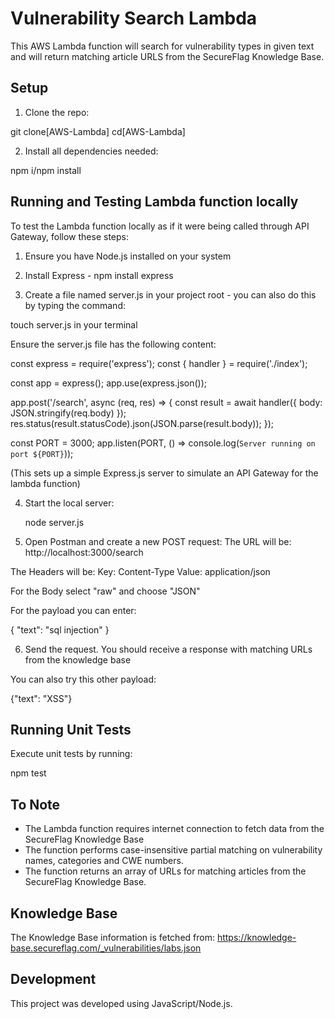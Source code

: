 # Vulnerability Search Lambda

This AWS Lambda function will search for vulnerability types in given text and will return matching article URLS from the SecureFlag Knowledge Base.

## Setup

1. Clone the repo:

git clone[AWS-Lambda]
cd[AWS-Lambda]


2. Install all dependencies needed:

npm i/npm install


## Running and Testing Lambda function locally

To test the Lambda function locally as if it were being called through API Gateway, follow these steps:
1. Ensure you have Node.js installed on your system


2. Install Express - npm install express


3. Create a file named server.js in your project root - you can also do this by typing the command: 

touch server.js in your terminal 


Ensure the server.js file has the following content: 


const express = require('express');
const { handler } = require('./index');

const app = express();
app.use(express.json());

app.post('/search', async (req, res) => {
  const result = await handler({ body: JSON.stringify(req.body) });
  res.status(result.statusCode).json(JSON.parse(result.body));
});

const PORT = 3000;
app.listen(PORT, () => console.log(`Server running on port ${PORT}`));



(This sets up a simple Express.js server to simulate an API Gateway for the lambda function)

4. Start the local server:  

     node server.js


 5. Open Postman and create a new POST request:
 The URL will be: http://localhost:3000/search

 The Headers will be: Key: Content-Type
                      Value: application/json

For the Body select "raw" and choose "JSON"


For the payload you can enter:

{
    "text": "sql injection"
}

6. Send the request. You should receive a response with matching URLs from the knowledge base

You can also try this other payload:

{"text": "XSS"}

## Running Unit Tests

Execute unit tests by running:

npm test


## To Note 

- The Lambda function requires internet connection to fetch data from the SecureFlag Knowledge Base
- The function performs case-insensitive partial matching on vulnerability names, categories and CWE numbers.
- The function returns an array of URLs for matching articles from the SecureFlag Knowledge Base.

## Knowledge Base
The Knowledge Base information is fetched from:
https://knowledge-base.secureflag.com/_vulnerabilities/labs.json

## Development
This project was developed using JavaScript/Node.js.
